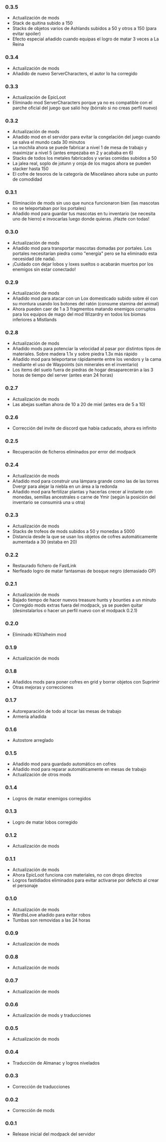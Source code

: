 ### 0.3.5

* Actualización de mods
* Stack de quitina subido a 150
* Stacks de objetos varios de Ashlands subidos a 50 y otros a 150 (para evitar spoiler)
* Efecto especial añadido cuando equipas el logro de matar 3 veces a La Reina

### 0.3.4

* Actualización de mods
* Añadido de nuevo ServerCharacters, el autor lo ha corregido

### 0.3.3

* Actualización de EpicLoot
* Eliminado mod ServerCharacters porque ya no es compatible con el parche oficial del juego que salió hoy (bórralo si no creas perfil nuevo)

### 0.3.2

* Actualización de mods
* Añadido mod en el servidor para evitar la congelación del juego cuando se salva el mundo cada 30 minutos
* La mochila ahora se puede fabricar a nivel 1 de mesa de trabajo y maximizar a nivel 5 (antes empezaba en 2 y acababa en 6)
* Stacks de todos los metales fabricados y varias comidas subidos a 50
* La jalea real, soplo de jotunn y oroja de los magos ahora se pueden stacker hasta 150
* El cofre de tesoros de la categoría de Misceláneo ahora sube un punto de comodidad

### 0.3.1

* Eliminación de mods sin uso que nunca funcionaron bien (las mascotas no se teleportaban por los portales)
* Añadido mod para guardar tus mascotas en tu inventario (se necesita uno de hierro) e invocarlas luego donde quieras. ¡Hazte con todas! 

### 0.3.0

* Actualización de mods
* Añadido mod para transportar mascotas domadas por portales. Los portales necesitarían piedra como "energía" pero se ha eliminado esta necesidad (de nada).
* ¡Cuidado con dejar lobos y loxes sueltos o acabarán muertos por los enemigos sin estar conectado!

### 0.2.9

* Actualización de mods
* Añadido mod para atacar con un Lox domesticado subido sobre él con su montura usando los botones del ratón (consume stamina del animal)
* Ahora pueden caer de 1 a 3 fragmentos matando enemigos corruptos para los equipos de mago del mod Wizardry en todos los biomas inferiores a Mistlands

### 0.2.8

* Actualización de mods
* Añadido mods para potenciar la velocidad al pasar por distintos tipos de materiales. Sobre madera 1.1x y sobre piedra 1.3x más rápido
* Añadido mod para teleportarse rápidamente entre los vendors y la cama mediante el uso de Waypoints (sin minerales en el inventario)
* Los items del suelo fuera de piedras de hogar desaparecerán a las 3 horas de tiempo del server (antes eran 24 horas)

### 0.2.7

* Actualización de mods
* Las abejas sueltan ahora de 10 a 20 de miel (antes era de 5 a 10) 

### 0.2.6

* Corrección del invite de discord que había caducado, ahora es infinito

### 0.2.5

* Recuperación de ficheros eliminados por error del modpack

### 0.2.4

* Actualización de mods
* Añadido mod para construir una lámpara grande como las de las torres Dvergr para alejar la niebla en un área a la redonda
* Añadido mod para fertilizar plantas y hacerlas crecer al instante con monedas, semillas ancestrales o carne de Ymir (según la posición del inventario se consumirá una u otra)

### 0.2.3

* Actualización de mods
* Stacks de trofeos de mods subidos a 50 y monedas a 5000
* Distancia desde la que se usan los objetos de cofres automáticamente aumentada a 30 (estaba en 20)

### 0.2.2

* Restaurado fichero de FastLink
* Nerfeado logro de matar fantasmas de bosque negro (demasiado OP)

### 0.2.1

* Actualización de mods
* Bajado tiempo de hacer nuevos treasure hunts y bounties a un minuto
* Corregido mods extras fuera del modpack, ya se pueden quitar (desinstalarlos o hacer un perfil nuevo con el modpack 0.2.1)

### 0.2.0

* Eliminado KGValheim mod

### 0.1.9

* Actualización de mods

### 0.1.8

* Añadidos mods para poner cofres en grid y borrar objetos con Suprimir
* Otras mejoras y correcciones

### 0.1.7

* Autoreparación de todo al tocar las mesas de trabajo
* Armería añadida

### 0.1.6

* Autostore arreglado

### 0.1.5

* Añadido mod para guardado automático en cofres 
* Añadido mod para reparar automáticamente en mesas de trabajo
* Actualización de otros mods

### 0.1.4

* Logros de matar enemigos corregidos

### 0.1.3

* Logro de matar lobos corregido

### 0.1.2

* Actualización de mods

### 0.1.1

* Actualización de mods
* Ahora EpicLoot funciona con materiales, no con drops directos
* Logros fastidiados eliminados para evitar activarse por defecto al crear el personaje

### 0.1.0

* Actualización de mods
* WardIsLove añadido para evitar robos
* Tumbas son removidas a las 24 horas

### 0.0.9

* Actualización de mods

### 0.0.8

* Actualización de mods

### 0.0.7

* Actualización de mods

### 0.0.6

* Actualización de mods y traducciones

### 0.0.5

* Actualización de mods

### 0.0.4

* Traducción de Almanac y logros nivelados

### 0.0.3

* Corrección de traducciones

### 0.0.2

* Corrección de mods


### 0.0.1

* Release inicial del modpack del servidor